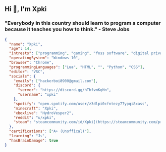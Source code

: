 ## Hi 👋, I'm Xpki

### "Everybody in this country should learn to program a computer because it teaches you how to think." - Steve Jobs

```json
{
  "name": "Xpki",
  "age": 14,
  "intrests": ["programming", "gaming", "foss software", "digital privacy"],
  "operatingSystem": "Windows 10",
  "browser": "Chrome",
  "programmingLanguages": ["Lua", "HTML", "", "Python", "CSS"],
  "editor": "VSC",
  "socials": {
    "emails": ["hackerboi8900@gmail.com"],
    "discord": {
      "server": "https://discord.gg/hThfvmKqHn",
      "username": "xpki"
    },
    "spotify": "open.spotify.com/user/z3dlpi0cfntezy77ypqi8xass",
    "minecraft": "Xpki",
    "xboxlive": "HydroVesper2",
    "reddit": "u/xpki",
    "steam": "steamcommunity.com/id/Xpki](https://steamcommunity.com/profiles/76561199202194960"
  },
  "certifications": ["A+ (Unoffical)"],
  "learning": "Js",
  "hasBrainDamage": true
}
```
